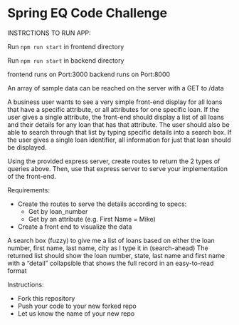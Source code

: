 # Spring EQ Code Challenge

INSTRCTIONS TO RUN APP:

Run `npm run start` in frontend directory


Run `npm run start` in backend directory

frontend runs on Port:3000
backend runs on Port:8000





An array of sample data can be reached on the server with a GET to /data

A business user wants to see a very simple front-end display for all loans that have a specific attribute, or all attributes for one specific loan. If the user gives a single attribute, the front-end should display a list of all loans and their details for any loan that has that attribute. The user should also be able to search through that list by typing specific details into a search box. If the user gives a single loan identifier, all information for just that loan should be displayed.

Using the provided express server, create routes to return the 2 types of queries above. Then, use that express server to serve your implementation of the front-end.

Requirements:

- Create the routes to serve the details according to specs:
	- Get by loan_number
	- Get by an attribute (e.g. First Name = Mike)
- Create a front end to visualize the data

A search box (fuzzy) to give me a list of loans based on either the loan number, first name, last name, city as I type it in (search-ahead)
The returned list should show the loan number, state, last name and first name with a “detail” collapsible that shows the full record in an easy-to-read format

Instructions:

- Fork this repository
- Push your code to your new forked repo
- Let us know the name of your new repo

